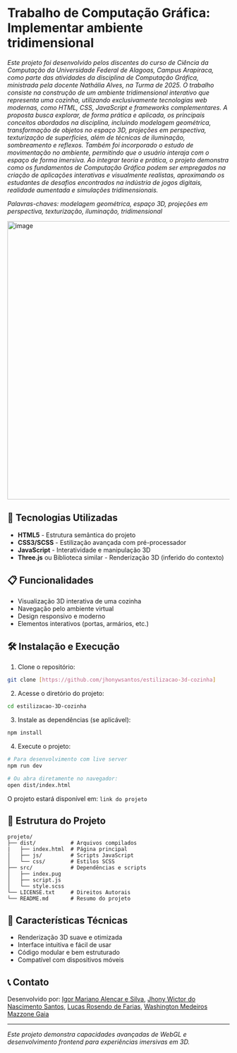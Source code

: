 # Trabalho de Computação Gráfica: Implementar ambiente tridimensional

*Este projeto foi desenvolvido pelos discentes do curso de Ciência da Computação da Universidade Federal de Alagoas, Campus Arapiraca, como parte das atividades da disciplina de Computação Gráfica, ministrada pela docente Nathália Alves, na Turma de 2025. O trabalho consiste na construção de um ambiente tridimensional interativo que representa uma cozinha, utilizando exclusivamente tecnologias web modernas, como HTML, CSS, JavaScript e frameworks complementares. A proposta busca explorar, de forma prática e aplicada, os principais conceitos abordados na disciplina, incluindo modelagem geométrica, transformação de objetos no espaço 3D, projeções em perspectiva, texturização de superfícies, além de técnicas de iluminação, sombreamento e reflexos. Também foi incorporado o estudo de movimentação no ambiente, permitindo que o usuário interaja com o espaço de forma imersiva. Ao integrar teoria e prática, o projeto demonstra como os fundamentos de Computação Gráfica podem ser empregados na criação de aplicações interativas e visualmente realistas, aproximando os estudantes de desafios encontrados na indústria de jogos digitais, realidade aumentada e simulações tridimensionais.*

*Palavras-chaves: modelagem geométrica, espaço 3D, projeções em perspectiva, texturização, iluminação, tridimensional*

<img width="869" height="631" alt="image" src="https://github.com/user-attachments/assets/125c5f22-1358-4560-91c7-f4b6ce5e1439" />


## 🚀 Tecnologias Utilizadas

- **HTML5** - Estrutura semântica do projeto  
- **CSS3/SCSS** - Estilização avançada com pré-processador  
- **JavaScript** - Interatividade e manipulação 3D  
- **Three.js** ou Biblioteca similar - Renderização 3D (inferido do contexto)  

## 📋 Funcionalidades

- Visualização 3D interativa de uma cozinha  
- Navegação pelo ambiente virtual  
- Design responsivo e moderno  
- Elementos interativos (portas, armários, etc.)  

## 🛠️ Instalação e Execução

1. Clone o repositório:
```bash
git clone [https://github.com/jhonywsantos/estilizacao-3d-cozinha]
````

2. Acesse o diretório do projeto:

```bash
cd estilizacao-3D-cozinha
```

3. Instale as dependências (se aplicável):

```bash
npm install
```

4. Execute o projeto:

```bash
# Para desenvolvimento com live server
npm run dev

# Ou abra diretamente no navegador:
open dist/index.html
```

O projeto estará disponível em:
`link do projeto`

## 📁 Estrutura do Projeto

```
projeto/
├── dist/           # Arquivos compilados
|   ├── index.html  # Página principal
│   ├── js/         # Scripts JavaScript
│   └── css/        # Estilos SCSS
├── src/            # Dependências e scripts
│   ├── index.pug
│   ├── script.js
│   └── style.scss
└── LICENSE.txt     # Direitos Autorais
└── README.md       # Resumo do projeto
```

## 🌟 Características Técnicas

* Renderização 3D suave e otimizada
* Interface intuitiva e fácil de usar
* Código modular e bem estruturado
* Compatível com dispositivos móveis

## 📞 Contato

Desenvolvido por: [Igor Mariano Alencar e Silva](), [Jhony Wictor do Nascimento Santos](https://github.com/jhonywsantos), [Lucas Rosendo de Farias](), [Washington Medeiros Mazzone Gaia]()

---

*Este projeto demonstra capacidades avançadas de WebGL e desenvolvimento frontend para experiências imersivas em 3D.*


